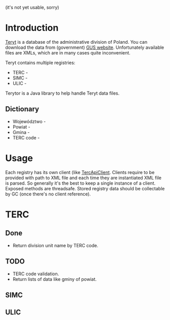 (it's not yet usable, sorry)

# Introduction

[Teryt](https://pl.wikipedia.org/wiki/TERYT) is a database of the administrative division of Poland. You can download the data from (government) [GUS website](http://eteryt.stat.gov.pl/eTeryt/rejestr_teryt/udostepnianie_danych/baza_teryt/uzytkownicy_indywidualni/pobieranie/pliki_pelne.aspx). Unfortunately available files are XMLs, which are in many cases quite inconvenient.

Teryt contains multiple registries:

 * TERC -
 * SIMC -
 * ULIC -

Terytor is a Java library to help handle Teryt data files.

## Dictionary

 * Województwo - 
 * Powiat -
 * Gmina - 
 * TERC code -

# Usage

Each registry has its own client (like [TercApiClient](https://github.com/warg-pl/terytor/blob/master/src/main/java/pl/warg/terytor/api/TercApiClient.java). Clients require to be provided with path to XML file and each time they are instantiated XML file is parsed. So generally it's the best to keep a single instance of a client. Exposed methods are threadsafe. Stored registry data should be collectable by GC (once there's no client reference).

# TERC

## Done

 * Return division unit name by TERC code.

## TODO

 * TERC code validation.
 * Return lists of data like gminy of powiat. 


## SIMC

## ULIC
